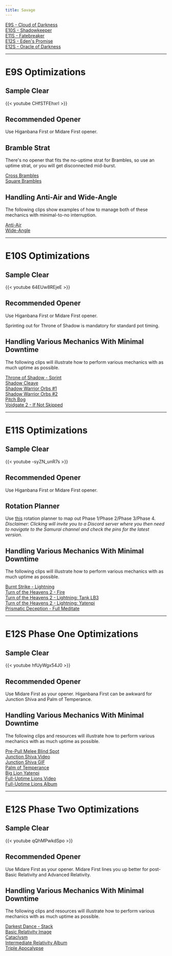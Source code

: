 ```yaml
---
title: Savage
---
```

[E9S - Cloud of Darkness](#e9s-optimizations)  
[E10S - Shadowkeeper](#e10s-optimizations)  
[E11S - Fatebreaker](#e11s-optimizations)  
[E12S - Eden's Promise](#e12s-phase-one-optimizations)  
[E12S - Oracle of Darkness](#e12s-phase-two-optimizations)

- - -

# E9S Optimizations

## Sample Clear

{{< youtube CHfSTFEhxrI >}}  

## Recommended Opener

Use Higanbana First or Midare First opener.

## Bramble Strat

There's no opener that fits the no-uptime strat for Brambles, so use an uptime strat, or you will get disconnected mid-burst.

[Cross Brambles](https://clips.twitch.tv/WrongAgitatedWolfWOOP)  
[Square Brambles](https://clips.twitch.tv/GeniusRacyEndiveTheRinger)  

## Handling Anti-Air and Wide-Angle

The following clips show examples of how to manage both of these mechanics with minimal-to-no interruption.

[Anti-Air](https://clips.twitch.tv/BrainyUglyCurryNomNom)  
[Wide-Angle](https://clips.twitch.tv/WonderfulInquisitiveKoalaFreakinStinkin-kpFmm6HnbDkP5z5Z)

- - -

# E10S Optimizations

## Sample Clear

{{< youtube 64EUw8REjeE >}}  

## Recommended Opener

Use Higanbana First or Midare First opener.

Sprinting out for Throne of Shadow is mandatory for standard pot timing.

## Handling Various Mechanics With Minimal Downtime

The following clips will illustrate how to perform various mechanics with as much uptime as possible.

[Throne of Shadow - Sprint](https://clips.twitch.tv/PhilanthropicAuspiciousVampirePlanking)  
[Shadow Cleave](https://clips.twitch.tv/BadCrispySalsifyDoubleRainbow)  
[Shadow Warrior Orbs #1](https://clips.twitch.tv/TiredHomelySnailKappaWealth)  
[Shadow Warrior Orbs #2](https://clips.twitch.tv/BlushingQuaintSaladGivePLZ)  
[Pitch Bog](https://clips.twitch.tv/DreamyBelovedDiamondSpicyBoy)  
[Voidgate 2 - If Not Skipped](https://clips.twitch.tv/NaivePlumpFennelBlargNaut)  

- - -

# E11S Optimizations

## Sample Clear

{{< youtube -syZN_unR7s >}}

## Recommended Opener

Use Higanbana First or Midare First opener.

## Rotation Planner

Use [this](https://discord.gg/M9BYeJN) rotation planner to map out Phase 1/Phase 2/Phase 3/Phase 4.  
*Disclaimer: Clicking will invite you to a Discord server where you then need to navigate to the Samurai channel and check the pins for the latest version.*

## Handling Various Mechanics With Minimal Downtime

The following clips will illustrate how to perform various mechanics with as much uptime as possible.

[Burnt Strike - Lightning](https://clips.twitch.tv/BovineSarcasticAxeSeemsGood)  
[Turn of the Heavens 2 - Fire](https://clips.twitch.tv/DependableOnerousAsparagusFailFish)  
[Turn of the Heavens 2 - Lightning: Tank LB3](https://clips.twitch.tv/HyperPreciousLettuceOMGScoots)  
[Turn of the Heavens 2 - Lightning: Yatenpi](https://clips.twitch.tv/SplendidConfidentPigCmonBruh)  
[Prismatic Deception - Full Meditate](https://clips.twitch.tv/HonorableTacitPrariedogWholeWheat)

- - -

# E12S Phase One Optimizations

## Sample Clear

{{< youtube hfUyWgx54J0 >}}

## Recommended Opener

Use Midare First as your opener. Higanbana First can be awkward for Junction Shiva and Palm of Temperance.

## Handling Various Mechanics With Minimal Downtime

The following clips and resources will illustrate how to perform various mechanics with as much uptime as possible.

[Pre-Pull Melee Blind Spot](https://clips.twitch.tv/BumblingFilthySwanBCouch)  
[Junction Shiva Video](https://clips.twitch.tv/HelpfulBenevolentWerewolfDBstyle)  
[Junction Shiva GIF](https://gyazo.com/522f3b71ebd8367ffbe4f205ce8b0cfb)  
[Palm of Temperance](https://clips.twitch.tv/RespectfulCarefulRabbitFailFish)  
[Big Lion Yatenpi](https://clips.twitch.tv/ArborealSilkyPorpoiseGOWSkull)  
[Full-Uptime Lions Video](https://clips.twitch.tv/HardPlayfulPresidentRalpherZ)  
[Full-Uptime Lions Album](https://imgur.com/a/WVWkvrU#9K3bAbh)

- - -

# E12S Phase Two Optimizations

## Sample Clear 

{{< youtube qQhMPwkdSpo >}}

## Recommended Opener

Use Midare First as your opener. Midare First lines you up better for post-Basic Relativity and Advanced Relativity.

## Handling Various Mechanics With Minimal Downtime

The following clips and resources will illustrate how to perform various mechanics with as much uptime as possible.

[Darkest Dance - Stack](https://clips.twitch.tv/LongTangiblePelicanNotLikeThis-VAp_vqt2LkBZ7ZgE)  
[Basic Relativity Image](https://media.discordapp.net/attachments/794659128239718430/801280838250790952/ErBccgBVgAE9S-g.png)  
[Cataclysm](https://clips.twitch.tv/KnottyGiftedFlamingoNerfRedBlaster)  
[Intermediate Relativity Album](https://imgur.com/a/KkRgYU0)  
[Triple Apocalypse](https://clips.twitch.tv/FancyHungryFungusFeelsBadMan)